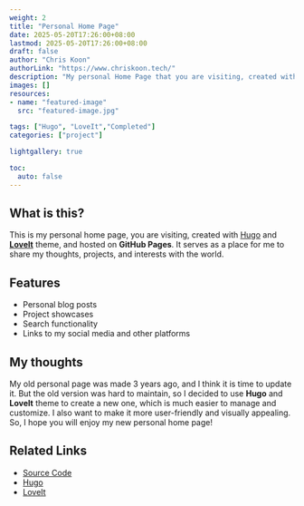 ```yaml
---
weight: 2
title: "Personal Home Page"
date: 2025-05-20T17:26:00+08:00
lastmod: 2025-05-20T17:26:00+08:00
draft: false
author: "Chris Koon"
authorLink: "https://www.chriskoon.tech/"
description: "My personal Home Page that you are visiting, created with Hugo and LoveIt Theme."
images: []
resources:
- name: "featured-image"
  src: "featured-image.jpg"

tags: ["Hugo", "LoveIt","Completed"]
categories: ["project"]

lightgallery: true

toc:
  auto: false
---
```


## What is this?
This is my personal home page, you are visiting, created with [Hugo](https://gohugo.io/) and [**LoveIt**](https://themes.gohugo.io/themes/loveit/) theme, and hosted on **GitHub Pages**. 
It serves as a place for me to share my thoughts, projects, and interests with the world.

## Features
- Personal blog posts
- Project showcases
- Search functionality
- Links to my social media and other platforms

## My thoughts
My old personal page was made 3 years ago, 
and I think it is time to update it. 
But the old version was hard to maintain, 
so I decided to use **Hugo** and **LoveIt** theme to create a new one, 
which is much easier to manage and customize.
I also want to make it more user-friendly and visually appealing.
So, I hope you will enjoy my new personal home page!

## Related Links
- [Source Code](https://github.com/ChrisWK51/ChrisWK51)
- [Hugo](https://gohugo.io/)
- [LoveIt](https://themes.gohugo.io/themes/loveit/)

